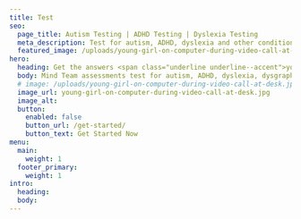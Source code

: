 ```yaml
---
title: Test
seo:
  page_title: Autism Testing | ADHD Testing | Dyslexia Testing
  meta_description: Test for autism, ADHD, dyslexia and other conditions with Mind Team neurodivergent testing—100% remote, comprehensive and professional.
  featured_image: /uploads/young-girl-on-computer-during-video-call-at-desk.jpg
hero:
  heading: Get the answers <span class="underline underline--accent">you need</span>.
  body: Mind Team assessments test for autism, ADHD, dyslexia, dysgraphia and dyscalculia in children and adults.
  # image: /uploads/young-girl-on-computer-during-video-call-at-desk.jpg
  image_url: young-girl-on-computer-during-video-call-at-desk.jpg
  image_alt:
  button:
    enabled: false
    button_url: /get-started/
    button_text: Get Started Now
menu:
  main:
    weight: 1
  footer_primary:
    weight: 1
intro:
  heading:
  body:
---
```

